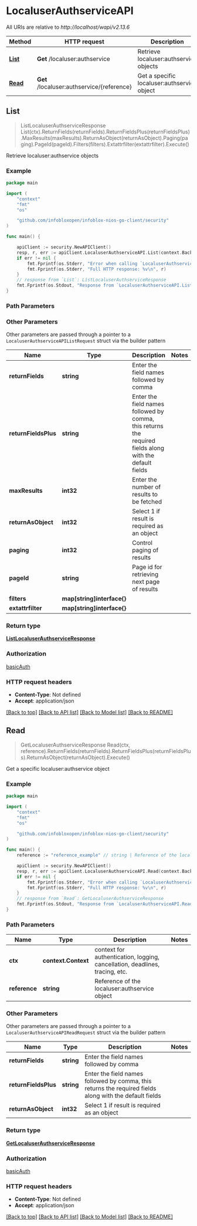 # LocaluserAuthserviceAPI

All URIs are relative to *http://localhost/wapi/v2.13.6*

Method | HTTP request | Description
------------- | ------------- | -------------
[**List**](LocaluserAuthserviceAPI.md#List) | **Get** /localuser:authservice | Retrieve localuser:authservice objects
[**Read**](LocaluserAuthserviceAPI.md#Read) | **Get** /localuser:authservice/{reference} | Get a specific localuser:authservice object



## List

> ListLocaluserAuthserviceResponse List(ctx).ReturnFields(returnFields).ReturnFieldsPlus(returnFieldsPlus).MaxResults(maxResults).ReturnAsObject(returnAsObject).Paging(paging).PageId(pageId).Filters(filters).Extattrfilter(extattrfilter).Execute()

Retrieve localuser:authservice objects



### Example

```go
package main

import (
	"context"
	"fmt"
	"os"

	"github.com/infobloxopen/infoblox-nios-go-client/security"
)

func main() {

	apiClient := security.NewAPIClient()
	resp, r, err := apiClient.LocaluserAuthserviceAPI.List(context.Background()).Execute()
	if err != nil {
		fmt.Fprintf(os.Stderr, "Error when calling `LocaluserAuthserviceAPI.List``: %v\n", err)
		fmt.Fprintf(os.Stderr, "Full HTTP response: %v\n", r)
	}
	// response from `List`: ListLocaluserAuthserviceResponse
	fmt.Fprintf(os.Stdout, "Response from `LocaluserAuthserviceAPI.List`: %v\n", resp)
}
```

### Path Parameters



### Other Parameters

Other parameters are passed through a pointer to a `LocaluserAuthserviceAPIListRequest` struct via the builder pattern


Name | Type | Description  | Notes
------------- | ------------- | ------------- | -------------
**returnFields** | **string** | Enter the field names followed by comma | 
**returnFieldsPlus** | **string** | Enter the field names followed by comma, this returns the required fields along with the default fields | 
**maxResults** | **int32** | Enter the number of results to be fetched | 
**returnAsObject** | **int32** | Select 1 if result is required as an object | 
**paging** | **int32** | Control paging of results | 
**pageId** | **string** | Page id for retrieving next page of results | 
**filters** | **map[string]interface{}** |  | 
**extattrfilter** | **map[string]interface{}** |  | 

### Return type

[**ListLocaluserAuthserviceResponse**](ListLocaluserAuthserviceResponse.md)

### Authorization

[basicAuth](../README.md#basicAuth)

### HTTP request headers

- **Content-Type**: Not defined
- **Accept**: application/json

[[Back to top]](#) [[Back to API list]](../README.md#documentation-for-api-endpoints)
[[Back to Model list]](../README.md#documentation-for-models)
[[Back to README]](../README.md)


## Read

> GetLocaluserAuthserviceResponse Read(ctx, reference).ReturnFields(returnFields).ReturnFieldsPlus(returnFieldsPlus).ReturnAsObject(returnAsObject).Execute()

Get a specific localuser:authservice object



### Example

```go
package main

import (
	"context"
	"fmt"
	"os"

	"github.com/infobloxopen/infoblox-nios-go-client/security"
)

func main() {
	reference := "reference_example" // string | Reference of the localuser:authservice object

	apiClient := security.NewAPIClient()
	resp, r, err := apiClient.LocaluserAuthserviceAPI.Read(context.Background(), reference).Execute()
	if err != nil {
		fmt.Fprintf(os.Stderr, "Error when calling `LocaluserAuthserviceAPI.Read``: %v\n", err)
		fmt.Fprintf(os.Stderr, "Full HTTP response: %v\n", r)
	}
	// response from `Read`: GetLocaluserAuthserviceResponse
	fmt.Fprintf(os.Stdout, "Response from `LocaluserAuthserviceAPI.Read`: %v\n", resp)
}
```

### Path Parameters


Name | Type | Description  | Notes
------------- | ------------- | ------------- | -------------
**ctx** | **context.Context** | context for authentication, logging, cancellation, deadlines, tracing, etc.
**reference** | **string** | Reference of the localuser:authservice object | 

### Other Parameters

Other parameters are passed through a pointer to a `LocaluserAuthserviceAPIReadRequest` struct via the builder pattern


Name | Type | Description  | Notes
------------- | ------------- | ------------- | -------------
**returnFields** | **string** | Enter the field names followed by comma | 
**returnFieldsPlus** | **string** | Enter the field names followed by comma, this returns the required fields along with the default fields | 
**returnAsObject** | **int32** | Select 1 if result is required as an object | 

### Return type

[**GetLocaluserAuthserviceResponse**](GetLocaluserAuthserviceResponse.md)

### Authorization

[basicAuth](../README.md#basicAuth)

### HTTP request headers

- **Content-Type**: Not defined
- **Accept**: application/json

[[Back to top]](#) [[Back to API list]](../README.md#documentation-for-api-endpoints)
[[Back to Model list]](../README.md#documentation-for-models)
[[Back to README]](../README.md)

